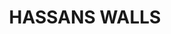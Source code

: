 ---
lastmod: '2025-04-06T06:05:20+00:00'
latitude: -33.50767908
layout: suburb
longitude: 150.1539617
postcode: '2790'
state: NSW
title: HASSANS WALLS
url: /nsw/hassans-walls/
---